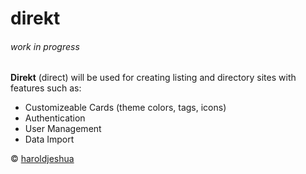 # direkt
###### work in progress

**Direkt** (direct) will be used for creating listing and directory sites with features such as:
- Customizeable Cards (theme colors, tags, icons)
- Authentication
- User Management
- Data Import

&copy; [haroldjeshua](github.com/haroldjeshua)

